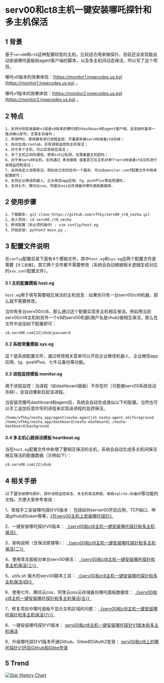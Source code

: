 serv00和ct8主机一键安装哪吒探针和多主机保活
======================================================

## 1 背景
基于`serv00`和`ct8`这种配置较低的主机，比较适合用来做探针。目前还没发现能自动安装哪吒面板和agent客户端的脚本，以及多主机间动态保活，所以写了这个项目。

哪吒v0版本的效果体验：[https://monitor1.typecodes.us.kg](https://monitor1.typecodes.us.kg) 。

哪吒v1版本的效果体验：[https://monitor2.typecodes.us.kg](https://monitor2.typecodes.us.kg) 。


## 2 特点

```
1、支持分别安装最新v1或者v0版本的哪吒探针dashboard和agent客户端，且安装时基本一路点确认即可，无需复杂操作；
2、弃用PM2，使用脚本进行进程监控，尽量避免被serv00或者ct8杀掉；
3、自动生成crontab，实现进程监控和主机保活；
4、对于多个主机，可以实现相互保活；
5、多个主机之间的通信，使用ssh公私钥，无需暴露主机密码；
6、对于单serv00主机，支持通过 青龙面板 或者其它云主机对单个serv00或者ct8主机进行进程监控和保活；
7、支持自定义进程保活，例如自己写的任何一个服务，可以在monitor.conf配置文件中简单配置即可；
8、支持企业微信机器人、企业微信app应用、tg、pushPlus等监控通知；
9、支持七牛、腾讯云cos、阿里云oss云存储备份哪吒面板数据库。
```


## 2 使用步骤

```
1、下载脚本: git clone https://github.com/vfhky/serv00_ct8_nezha.git
2、进入项目: cd serv00_ct8_nezha
3、修改配置（非必须的操作）: vim config/host.eg
4、开始安装: python3 main.py 。
```


## 3 配置文件说明

在`config`配置目录下面有4个模板文件，其中`host.eg`和`sys.eg`这两个配置文件是需要`【手工配置】`，其它两个文件都不需要修改（系统会自动根据相关逻辑生成对应的`xxx.conf`配置文件）。

#### 3.1 主机配置模板 host.eg

`host.eg`用于填写需要相互保活的主机信息：如果你只有一台serv00/ct8机器，那么就不需要修改。

当你有多台serv00/ct8，那么通过这个配置实现多主机相互保活。例如用当前serv00/ct8主机和另外一个s9的serv00机器(用户名是vhub)做相互保活，那么在文件中追加如下配置即可：

```
s9.serv00.com|22|vhub|password
```

#### 3.2 系统常量模板 sys.eg

这个是系统配置文件，通过修改相关菜单可以开启企业微信机器人、企业微信app应用、tg、pushPlus、七牛云备份等功能。

#### 3.3 进程监控模板 monitor.eg

用于进程监控：当进程（如dashboard面板）不存在时（可能被serv00系统自动杀掉），会自动重新拉起该进程。

当安装完哪吒dashboard和agent后，系统会自动生成类似以下的配置。当然也可以手工追加任意你写的进程来实现该进程的监控保活。

```
/home/vfhky/nezha_app/agent|nezha-agent|sh nezha-agent.sh|foreground
/home/vfhky/nezha_app/dashboard|nezha-dashboard|./nezha-dashboard|background
```

#### 3.4 多主机心跳保活模板 heartbeat.eg

当在`host.eg`配置文件中新增了要相互保活的主机，系统会自动生成多主机间保活相互保活的配置数据（示例如下）：

`s9.serv00.com|22|vhub`


## 4 相关手册

以下是`安装哪吒探针`、`探针进程监控保活`、`多主机保活原理`、`面板sqlite.db备份`等功能的文档，方便大家参考查阅：

1、常规手工安装哪吒探针V0版本： 包括如何server00开启应用、TCP端口、申请github的token等等，[《在serv00主机上安装哪吒探针》](https://typecodes.com/linux/server00installnezha.html)

2、一键安装哪吒探针V0版本： [《serv00和ct8主机一键安装哪吒探针和多主机保活》](https://typecodes.com/python/serv00ct8nezha.html)

3、架构说明（含保活原理等）： [《serv00和ct8主机一键安装哪吒探针和多主机保活(二)》](https://typecodes.com/python/serv00ct8nezha2.html)

4、使用青龙面板对单台serv00保活： [《serv00和ct8主机一键安装哪吒探针和多主机保活(三)》](https://typecodes.com/python/serv00ct8nezha3.html)

5、utils.sh 强大的serv00脚本工具： [《serv00和ct8主机一键安装哪吒探针和多主机保活(四)》](https://typecodes.com/python/serv00ct8nezha4.html)

6、使用七牛、腾讯云cos、阿里云oss云存储备份哪吒面板数据库： [《serv00和ct8主机一键安装哪吒探针和多主机保活(五)》](https://typecodes.com/python/serv00ct8nezha5.html)

7、修复项目中哪吒面板不显示主机区域的问题： [《serv00和ct8主机一键安装哪吒探针和多主机保活(六)》](https://typecodes.com/python/serv00ct8nezha6.html)

8、一键安装哪吒探针V1版本： [serv00和ct8主机一键安装哪吒探针V1版本和多主机保活](https://typecodes.com/python/serv00ct8nezhav1.html)

9、升级哪吒探针V1版本开通Github、Gitee的OAuth2登录： [serv00和ct8上的哪吒探针V1开启Github和Gitee登录](https://typecodes.com/python/serv00ct8nezhav1githubgiteelogin.html)

## 5 Trend

[![Star History Chart](https://api.star-history.com/svg?repos=vfhky/serv00_ct8_nezha&type=Date)](https://star-history.com/#vfhky/serv00_ct8_nezha&Date)